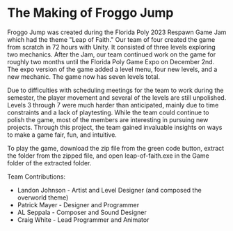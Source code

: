 # The Making of Froggo Jump

Froggo Jump was created during the Florida Poly 2023 Respawn Game Jam which had the theme "Leap of Faith." 
Our team of four created the game from scratch in 72 hours with Unity. It consisted of three levels exploring two mechanics.
After the Jam, our team continued work on the game for roughly two months until the Florida Poly Game Expo on December 2nd.
The expo version of the game added a level menu, four new levels, and a new mechanic.
The game now has seven levels total.

Due to difficulties with scheduling meetings for the team to work during the semester, the player movement and several of the levels are still unpolished.
Levels 3 through 7 were much harder than anticipated, mainly due to time constraints and a lack of playtesting.
While the team could continue to polish the game, most of the members are interesting in pursuing new projects. 
Through this project, the team gained invaluable insights on ways to make a game fair, fun, and intuitive.

To play the game, download the zip file from the green code button, extract the folder from the zipped file, and open leap-of-faith.exe in the Game folder of the extracted folder.

Team Contributions:
- Landon Johnson - Artist and Level Designer (and composed the overworld theme)
- Patrick Mayer - Designer and Programmer
- AL Seppala - Composer and Sound Designer
- Craig White - Lead Programmer and Animator
